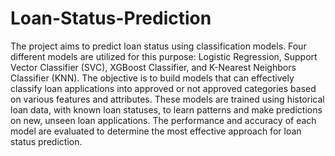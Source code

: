 # Loan-Status-Prediction
The project aims to predict loan status using classification models. Four different models are utilized for this purpose: Logistic Regression, Support Vector Classifier (SVC), XGBoost Classifier, and K-Nearest Neighbors Classifier (KNN). The objective is to build models that can effectively classify loan applications into approved or not approved categories based on various features and attributes. These models are trained using historical loan data, with known loan statuses, to learn patterns and make predictions on new, unseen loan applications. The performance and accuracy of each model are evaluated to determine the most effective approach for loan status prediction.
